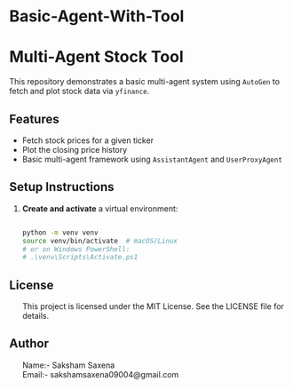 # Basic-Agent-With-Tool

# Multi-Agent Stock Tool

This repository demonstrates a basic multi-agent system using `AutoGen` to fetch and plot stock data via `yfinance`.

## Features

- Fetch stock prices for a given ticker
- Plot the closing price history
- Basic multi-agent framework using `AssistantAgent` and `UserProxyAgent`

## Setup Instructions

1. **Create and activate** a virtual environment:
   ```bash

   python -m venv venv
   source venv/bin/activate  # macOS/Linux
   # or on Windows PowerShell:
   # .\venv\Scripts\Activate.ps1


## License
<ul dir="auto">
This project is licensed under the MIT License. See the LICENSE file for details.
</ul>

## Author
<ul dir="auto">
Name:- Saksham Saxena<br>
Email:- sakshamsaxena09004@gmail.com
</ul>